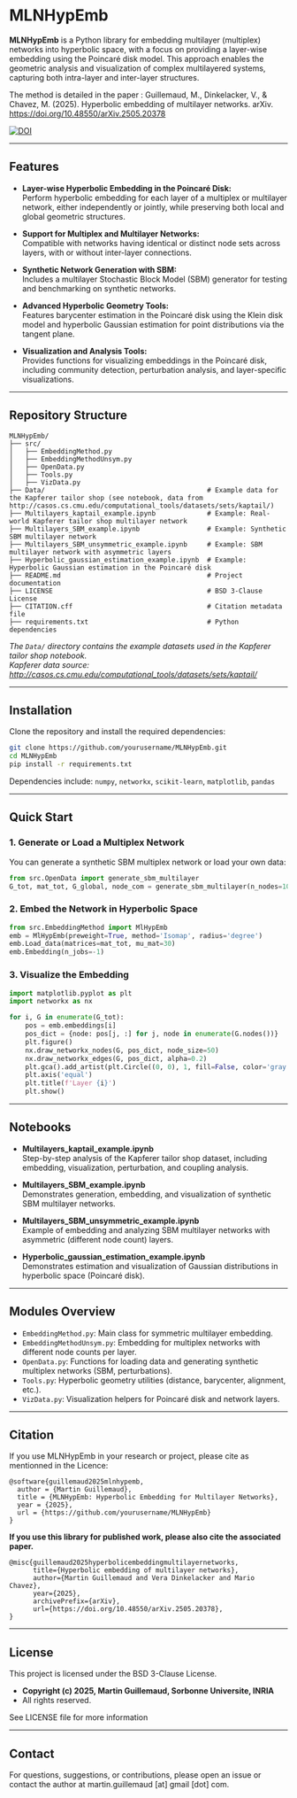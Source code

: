 # MLNHypEmb

**MLNHypEmb** is a Python library for embedding multilayer (multiplex) networks into hyperbolic space, with a focus on providing a layer-wise embedding using the Poincaré disk model. This approach enables the geometric analysis and visualization of complex multilayered systems, capturing both intra-layer and inter-layer structures.

The method is detailed in the paper : Guillemaud, M., Dinkelacker, V., & Chavez, M. (2025). Hyperbolic embedding of multilayer networks. arXiv. https://doi.org/10.48550/arXiv.2505.20378 

[![DOI](https://zenodo.org/badge/DOI/10.48550/arXiv.2505.20378.svg)](https://doi.org/10.48550/arXiv.2505.20378)

---

## Features

- **Layer-wise Hyperbolic Embedding in the Poincaré Disk:**  
    Perform hyperbolic embedding for each layer of a multiplex or multilayer network, either independently or jointly, while preserving both local and global geometric structures.

- **Support for Multiplex and Multilayer Networks:**  
    Compatible with networks having identical or distinct node sets across layers, with or without inter-layer connections.

- **Synthetic Network Generation with SBM:**  
    Includes a multilayer Stochastic Block Model (SBM) generator for testing and benchmarking on synthetic networks.

- **Advanced Hyperbolic Geometry Tools:**  
    Features barycenter estimation in the Poincaré disk using the Klein disk model and hyperbolic Gaussian estimation for point distributions via the tangent plane.

- **Visualization and Analysis Tools:**  
    Provides functions for visualizing embeddings in the Poincaré disk, including community detection, perturbation analysis, and layer-specific visualizations.

---

## Repository Structure

```
MLNHypEmb/
├── src/
│   ├── EmbeddingMethod.py
│   ├── EmbeddingMethodUnsym.py
│   ├── OpenData.py
│   ├── Tools.py
│   ├── VizData.py
├── Data/                                         # Example data for the Kapferer tailor shop (see notebook, data from http://casos.cs.cmu.edu/computational_tools/datasets/sets/kaptail/)
├── Multilayers_kaptail_example.ipynb             # Example: Real-world Kapferer tailor shop multilayer network
├── Multilayers_SBM_example.ipynb                 # Example: Synthetic SBM multilayer network
├── Multilayers_SBM_unsymmetric_example.ipynb     # Example: SBM multilayer network with asymmetric layers
├── Hyperbolic_gaussian_estimation_example.ipynb  # Example: Hyperbolic Gaussian estimation in the Poincaré disk
├── README.md                                     # Project documentation
├── LICENSE                                       # BSD 3-Clause License
├── CITATION.cff                                  # Citation metadata file
├── requirements.txt                              # Python dependencies
```

*The `Data/` directory contains the example datasets used in the Kapferer tailor shop notebook.  
Kapferer data source: http://casos.cs.cmu.edu/computational_tools/datasets/sets/kaptail/*

---

## Installation

Clone the repository and install the required dependencies:

```bash
git clone https://github.com/yourusername/MLNHypEmb.git
cd MLNHypEmb
pip install -r requirements.txt
```

Dependencies include: `numpy`, `networkx`, `scikit-learn`, `matplotlib`, `pandas`

---

## Quick Start

### 1. Generate or Load a Multiplex Network

You can generate a synthetic SBM multiplex network or load your own data:

```python
from src.OpenData import generate_sbm_multilayer
G_tot, mat_tot, G_global, node_com = generate_sbm_multilayer(n_nodes=100, n_layers=3, n_communities=3)
```

### 2. Embed the Network in Hyperbolic Space

```python
from src.EmbeddingMethod import MlHypEmb
emb = MlHypEmb(preweight=True, method='Isomap', radius='degree')
emb.Load_data(matrices=mat_tot, mu_mat=30)
emb.Embedding(n_jobs=-1)
```

### 3. Visualize the Embedding

```python
import matplotlib.pyplot as plt
import networkx as nx

for i, G in enumerate(G_tot):
    pos = emb.embeddings[i]
    pos_dict = {node: pos[j, :] for j, node in enumerate(G.nodes())}
    plt.figure()
    nx.draw_networkx_nodes(G, pos_dict, node_size=50)
    nx.draw_networkx_edges(G, pos_dict, alpha=0.2)
    plt.gca().add_artist(plt.Circle((0, 0), 1, fill=False, color='gray', linestyle=':'))
    plt.axis('equal')
    plt.title(f'Layer {i}')
    plt.show()
```

---

## Notebooks

- **Multilayers_kaptail_example.ipynb**  
  Step-by-step analysis of the Kapferer tailor shop dataset, including embedding, visualization, perturbation, and coupling analysis.

- **Multilayers_SBM_example.ipynb**  
  Demonstrates generation, embedding, and visualization of synthetic SBM multilayer networks.

- **Multilayers_SBM_unsymmetric_example.ipynb**  
  Example of embedding and analyzing SBM multilayer networks with asymmetric (different node count) layers.

- **Hyperbolic_gaussian_estimation_example.ipynb**  
  Demonstrates estimation and visualization of Gaussian distributions in hyperbolic space (Poincaré disk).

---

## Modules Overview

- `EmbeddingMethod.py`: Main class for symmetric multilayer embedding.
- `EmbeddingMethodUnsym.py`: Embedding for multiplex networks with different node counts per layer.
- `OpenData.py`: Functions for loading data and generating synthetic multiplex networks (SBM, perturbations).
- `Tools.py`: Hyperbolic geometry utilities (distance, barycenter, alignment, etc.).
- `VizData.py`: Visualization helpers for Poincaré disk and network layers.

---

## Citation

If you use MLNHypEmb in your research or project, please cite as mentionned in the Licence:

```
@software{guillemaud2025mlnhypemb,
  author = {Martin Guillemaud},
  title = {MLNHypEmb: Hyperbolic Embedding for Multilayer Networks},
  year = {2025},
  url = {https://github.com/yourusername/MLNHypEmb}
}
```

**If you use this library for published work, please also cite the associated paper.**

```
@misc{guillemaud2025hyperbolicembeddingmultilayernetworks,
      title={Hyperbolic embedding of multilayer networks}, 
      author={Martin Guillemaud and Vera Dinkelacker and Mario Chavez},
      year={2025},
      archivePrefix={arXiv},
      url={https://doi.org/10.48550/arXiv.2505.20378}, 
}
```

---

## License

This project is licensed under the BSD 3-Clause License.

- **Copyright (c) 2025, Martin Guillemaud, Sorbonne Universite, INRIA**
- All rights reserved.

See LICENSE file for more information

---

## Contact

For questions, suggestions, or contributions, please open an issue or contact the author at martin.guillemaud [at] gmail [dot] com.

